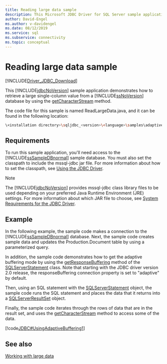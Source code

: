 ```yaml
---
title: Reading large data sample
description: This Microsoft JDBC Driver for SQL Server sample application demonstrates how to retrieve large column values from a database using the getCharacterStream method.
author: David-Engel
ms.author: v-davidengel
ms.date: 08/12/2019
ms.service: sql
ms.subservice: connectivity
ms.topic: conceptual
---
```


# Reading large data sample

[!INCLUDE[Driver_JDBC_Download](../../includes/driver_jdbc_download.md)]

This [!INCLUDE[jdbcNoVersion](../../includes/jdbcnoversion_md.md)] sample application demonstrates how to retrieve a large single-column value from a [!INCLUDE[ssNoVersion](../../includes/ssnoversion-md.md)] database by using the [getCharacterStream](reference/getcharacterstream-method-sqlserverresultset.md) method.

The code file for this sample is named ReadLargeData.java, and it can be found in the following location:

```bash
\<installation directory>\sqljdbc_<version>\<language>\samples\adaptive
```

## Requirements

To run this sample application, you'll need access to the [!INCLUDE[ssSampleDBnormal](../../includes/sssampledbnormal-md.md)] sample database. You must also set the classpath to include the mssql-jdbc jar file. For more information about how to set the classpath, see [Using the JDBC Driver](using-the-jdbc-driver.md).

> [!NOTE]
> The [!INCLUDE[jdbcNoVersion](../../includes/jdbcnoversion_md.md)] provides mssql-jdbc class library files to be used depending on your preferred Java Runtime Environment (JRE) settings. For more information about which JAR file to choose, see [System Requirements for the JDBC Driver](system-requirements-for-the-jdbc-driver.md).

## Example

In the following example, the sample code makes a connection to the [!INCLUDE[ssSampleDBnormal](../../includes/sssampledbnormal-md.md)] database. Next, the sample code creates sample data and updates the Production.Document table by using a parameterized query.

In addition, the sample code demonstrates how to get the adaptive buffering mode by using the [getResponseBuffering](reference/getresponsebuffering-method-sqlserverstatement.md) method of the [SQLServerStatement](reference/sqlserverstatement-class.md) class. Note that starting with the JDBC driver version 2.0 release, the responseBuffering connection property is set to "adaptive" by default.

Then, using an SQL statement with the [SQLServerStatement](reference/sqlserverstatement-class.md) object, the sample code runs the SQL statement and places the data that it returns into a [SQLServerResultSet](reference/sqlserverresultset-class.md) object.

Finally, the sample code iterates through the rows of data that are in the result set, and uses the [getCharacterStream](reference/getcharacterstream-method-sqlserverresultset.md) method to access some of the data.

[!code[JDBC#UsingAdaptiveBuffering1](codesnippet/Java/reading-large-data-sample_1.java)]

## See also

[Working with large data](working-with-large-data.md)
